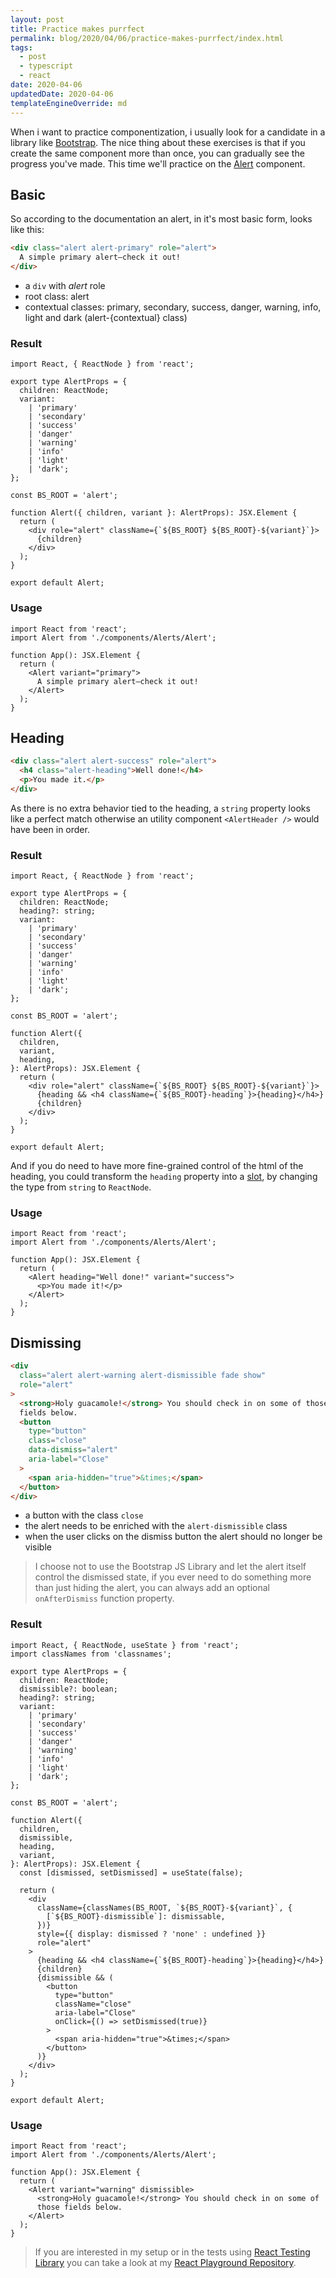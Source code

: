 ```yaml
---
layout: post
title: Practice makes purrfect
permalink: blog/2020/04/06/practice-makes-purrfect/index.html
tags:
  - post
  - typescript
  - react
date: 2020-04-06
updatedDate: 2020-04-06
templateEngineOverride: md
---
```


When i want to practice componentization, i usually look for a candidate in a library like [Bootstrap](https://getbootstrap.com/). The nice thing about these exercises is that if you create the same component more than once, you can gradually see the progress you've made. This time we'll practice on the [Alert](https://getbootstrap.com/docs/4.4/components/alerts/) component.

## Basic

So according to the documentation an alert, in it's most basic form, looks like this:

```html
<div class="alert alert-primary" role="alert">
  A simple primary alert—check it out!
</div>
```

- a `div` with _alert_ role
- root class: alert
- contextual classes: primary, secondary, success, danger, warning, info, light and dark (alert-{contextual} class)

### Result

```tsx
import React, { ReactNode } from 'react';

export type AlertProps = {
  children: ReactNode;
  variant:
    | 'primary'
    | 'secondary'
    | 'success'
    | 'danger'
    | 'warning'
    | 'info'
    | 'light'
    | 'dark';
};

const BS_ROOT = 'alert';

function Alert({ children, variant }: AlertProps): JSX.Element {
  return (
    <div role="alert" className={`${BS_ROOT} ${BS_ROOT}-${variant}`}>
      {children}
    </div>
  );
}

export default Alert;
```

### Usage

```tsx
import React from 'react';
import Alert from './components/Alerts/Alert';

function App(): JSX.Element {
  return (
    <Alert variant="primary">
      A simple primary alert—check it out!
    </Alert>
  );
}
```

## Heading

```html
<div class="alert alert-success" role="alert">
  <h4 class="alert-heading">Well done!</h4>
  <p>You made it.</p>
</div>
```

As there is no extra behavior tied to the heading, a `string` property looks like a perfect match otherwise an utility component `<AlertHeader />` would have been in order.

### Result

```tsx
import React, { ReactNode } from 'react';

export type AlertProps = {
  children: ReactNode;
  heading?: string;
  variant:
    | 'primary'
    | 'secondary'
    | 'success'
    | 'danger'
    | 'warning'
    | 'info'
    | 'light'
    | 'dark';
};

const BS_ROOT = 'alert';

function Alert({
  children,
  variant,
  heading,
}: AlertProps): JSX.Element {
  return (
    <div role="alert" className={`${BS_ROOT} ${BS_ROOT}-${variant}`}>
      {heading && <h4 className={`${BS_ROOT}-heading`}>{heading}</h4>}
      {children}
    </div>
  );
}

export default Alert;
```

And if you do need to have more fine-grained control of the html of the heading, you could transform the `heading` property into a [slot](https://daveceddia.com/pluggable-slots-in-react-components/), by changing the type from `string` to `ReactNode`.

### Usage

```tsx
import React from 'react';
import Alert from './components/Alerts/Alert';

function App(): JSX.Element {
  return (
    <Alert heading="Well done!" variant="success">
      <p>You made it!</p>
    </Alert>
  );
}
```

## Dismissing

```html
<div
  class="alert alert-warning alert-dismissible fade show"
  role="alert"
>
  <strong>Holy guacamole!</strong> You should check in on some of those
  fields below.
  <button
    type="button"
    class="close"
    data-dismiss="alert"
    aria-label="Close"
  >
    <span aria-hidden="true">&times;</span>
  </button>
</div>
```

- a button with the class `close`
- the alert needs to be enriched with the `alert-dismissible` class
- when the user clicks on the dismiss button the alert should no longer be visible

> I choose not to use the Bootstrap JS Library and let the alert itself control the dismissed state, if you ever need to do something more than just hiding the alert, you can always add an optional `onAfterDismiss` function property.

### Result

```tsx
import React, { ReactNode, useState } from 'react';
import classNames from 'classnames';

export type AlertProps = {
  children: ReactNode;
  dismissible?: boolean;
  heading?: string;
  variant:
    | 'primary'
    | 'secondary'
    | 'success'
    | 'danger'
    | 'warning'
    | 'info'
    | 'light'
    | 'dark';
};

const BS_ROOT = 'alert';

function Alert({
  children,
  dismissible,
  heading,
  variant,
}: AlertProps): JSX.Element {
  const [dismissed, setDismissed] = useState(false);

  return (
    <div
      className={classNames(BS_ROOT, `${BS_ROOT}-${variant}`, {
        [`${BS_ROOT}-dismissible`]: dismissable,
      })}
      style={{ display: dismissed ? 'none' : undefined }}
      role="alert"
    >
      {heading && <h4 className={`${BS_ROOT}-heading`}>{heading}</h4>}
      {children}
      {dismissible && (
        <button
          type="button"
          className="close"
          aria-label="Close"
          onClick={() => setDismissed(true)}
        >
          <span aria-hidden="true">&times;</span>
        </button>
      )}
    </div>
  );
}

export default Alert;
```

### Usage

```tsx
import React from 'react';
import Alert from './components/Alerts/Alert';

function App(): JSX.Element {
  return (
    <Alert variant="warning" dismissible>
      <strong>Holy guacamole!</strong> You should check in on some of
      those fields below.
    </Alert>
  );
}
```

> If you are interested in my setup or in the tests using [React Testing Library](https://testing-library.com/docs/react-testing-library/intro) you can take a look at my [React Playground Repository](https://github.com/tommarien/react-playground/blob/master/src/components/Alert.tsx).
